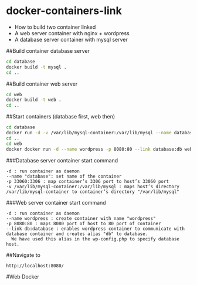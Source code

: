 # docker-containers-link
* How to build two container linked
 * A web server container with nginx + wordpress
 * A database server container with mysql server

##Build container database server
```bash
cd database
docker build -t mysql .
cd ..
```
##Build container web server
```bash
cd web
docker build -t web .
cd ..
```
##Start containers (database first, web then)
```bash
cd database
docker run -d -v /var/lib/mysql-container:/var/lib/mysql --name database -p 33060:3306 mysql
cd ..
cd web
docker docker run -d --name wordpress -p 8080:80 --link database:db web
```

###Database server container start command
```
-d : run container as daemon
--name "database": set name of the container
-p 33060:3306 : map container’s 3306 port to host’s 33060 port
-v /var/lib/mysql-container:/var/lib/mysql : maps host’s directory /var/lib/mysql-container to container’s directory "/var/lib/mysql"

```
###Web server container start command
```
-d : run container as daemon
--name wordpress : create container with name "wordpress"
-p 8080:80 : maps 8080 port of host to 80 port of container
--link db:database : enables wordpress container to communicate with database container and creates alias "db" to database. 
  We have used this alias in the wp-config.php to specify database host.
```

##Navigate to
```bash
http://localhost:8080/
```

#Web Docker
